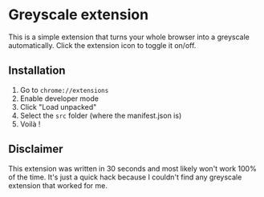 # Greyscale extension

This is a simple extension that turns your whole browser into a greyscale automatically. Click the extension icon to toggle it on/off.

## Installation

1. Go to `chrome://extensions`
2. Enable developer mode
3. Click "Load unpacked"
4. Select the `src` folder (where the manifest.json is)
5. Voilà !

## Disclaimer

This extension was written in 30 seconds and most likely won't work 100% of the time. It's just a quick hack because I couldn't find any greyscale extension that worked for me.